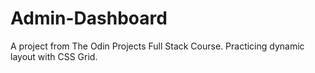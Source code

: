# Admin-Dashboard
A project from The Odin Projects Full Stack Course. Practicing dynamic layout with CSS Grid.
